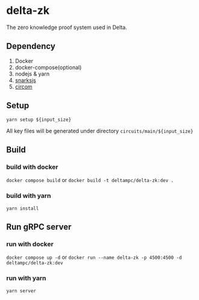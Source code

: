 # delta-zk

The zero knowledge proof system used in Delta.

## Dependency

1. Docker
2. docker-compose(optional)
3. nodejs & yarn
4. [snarksjs](https://github.com/iden3/snarkjs)
5. [circom](https://github.com/iden3/circom)

## Setup

```yarn setup ${input_size}```

All key files will be generated under directory ```circuits/main/${input_size}```

## Build

### build with docker

```docker compose build```
or
```docker build -t deltampc/delta-zk:dev .```

### build with yarn

```yarn install```

## Run gRPC server

### run with docker

```docker compose up -d```
or
```docker run --name delta-zk -p 4500:4500 -d deltampc/delta-zk:dev```

### run with yarn

```yarn server```
